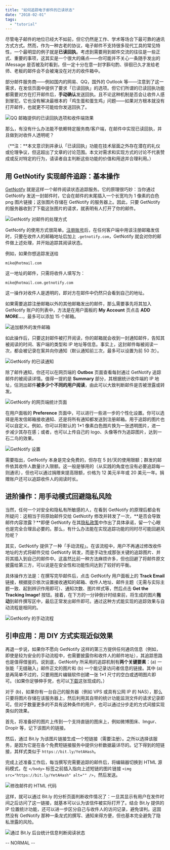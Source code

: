 ```yaml
---
title: "如何追踪电子邮件的已读状态"
date: "2018-02-01"
tags:
  - "tutorial"
---
```


尽管电子邮件的地位已经大不如前，但它仍然是工作、学术等场合下最可靠的通讯方式方式。然而，作为一种古老的协议，电子邮件不支持很多现代工具的常见特性，一个最明显的例子就是**已读回执**。考虑到需要用到邮件交流的往往是一些正式、重要的事项，这其实是一个很大的痛点——你可能并不关心一条随手发出的 iMessage 是否被及时看到，但一定十分在意一封字斟句酌、徘徊已久才发给老师、老板的邮件会不会被淹没在对方的收件箱中。

部分邮件服务商——例如国内的网易、QQ，国外的 Outlook 等——注意到了这一需求，在发信页面中提供了要求「已读回执」的选项。但它们所谓的已读回执功能都需要对方在打开邮件后，**手动确认**发送回执。且不论这种机制是否会让收件人感到冒犯，它也没有解决最根本的「鸡生蛋和蛋生鸡」问题——如果对方根本就没有打开邮件，也就更不可能给你发送回执了。

![QQ 邮箱提供的已读回执选项和收件端效果](https://ws1.sinaimg.cn/large/006tNc79ly1fo0qnvu863j31kw16o75q.jpg)

那么，有没有什么办法能不依赖特定服务商/客户端，在邮件中实现已读回执，并且做到对收件人透明呢？

（**注：**本文意识到并承认「已读回执」功能在技术层面之外存在潜在的礼仪或伦理争议，但这超出了文章的讨论范围。本文对需求和实现方式的讨论不代表赞成或反对特定的行为，请读者自主判断这些功能的价值和用途并合理利用。）

## 用 GetNotify 实现邮件追踪：基本操作

[GetNotify](http://www.getnotify.com) 就是这样一个邮件阅读状态追踪服务。它的原理很巧妙：当你通过 GetNotify 发送一封邮件时，它会在邮件的末尾插入一个长宽均为 1 像素的白色 png 图片链接；这张图片存储在 GetNotify 的服务器上。因此，只要 GetNotify 的服务器收到了下载这张图片的请求，就表明有人打开了你的邮件。

![GetNotify 对邮件的处理方式](https://ws2.sinaimg.cn/large/006tNc79ly1fo0qnwy5x5j31kw16ogp0.jpg)

GetNotify 的使用方式很简单。[注册账号](www.getnotify.com/signup/)后，在任何客户端中用该注册邮箱发信时，只要在收件人的邮箱地址后加上 `.getnotify.com`，GetNotify 就会对你的邮件做上述处理，并开始追踪其阅读状态。

例如，如果你想追踪发送给

`mike@hotmail.com`

这一地址的邮件，只需将收件人填写为：

`mike@hotmail.com.getnotify.com`

这一操作对收件人是透明的，即对方在邮件中仍然只会看到自己的地址。

如果需要追踪注册邮箱以外的其他邮箱发出的邮件，那么需要事先将其加入 GetNotify 账户的列表中，方法是在用户面板的 **My Account** 页点击 **ADD MORE…**，最多可以添加 15 个邮箱。

![追加额外的发件邮箱](https://ws2.sinaimg.cn/large/006tNc79ly1fo0qny8r0fj31kw10q404.jpg)

如此操作后，只要这封邮件被打开阅读，你的邮箱就会收到一封通知邮件，告知其被阅读的时间、客户端的类型和 IP 地址等信息。事实上，这封邮件每被阅读一次，都会被记录在案并向你通知（默认通知前三次，最多可以设置为前 50 次）。

![GetNotify 的已读通知](https://ws2.sinaimg.cn/large/006tNc79ly1fo0qqje8u3j30yu0ea3zb.jpg)

除了邮件通知，你还可以在网页端的 **Outbox** 页面查看每封通过 GetNotify 追踪邮件的被阅读详情。值得一提的是 **Summary** 部分，其根据统计收件端的 IP 地址，估测出邮件**被多少个不同的用户阅读**，由此可以大致判断邮件是否被泄露或转发。

![GetNotify 的网页端统计页面](https://ws4.sinaimg.cn/large/006tNc79ly1fo0qnwecsyj31ak0fw0sz.jpg)

在用户面板的 **Preference** 页面中，可以进行一些进一步的个性化设置。你可以选择是用发信邮箱接收通知、还是将所有通知都发送到注册邮箱。用于追踪的图片也可以自定义。例如，你可以将默认的 1\*1 像素白色图片换为一张透明图片，进一步减少其存在感；或者，也可以上传自己的 logo、头像等作为追踪图片，达到一石二鸟的效果。

![GetNotify 设置](https://ws2.sinaimg.cn/large/006tNc79ly1fo0qnwngswj31kw10q0un.jpg)

需要指出，GetNotify 本身是完全免费的，但存在 5 封/天的使用限额；群发的邮件依其收件人数量计入限额。这一般是够用的（从实践的角度也没有必要追踪每一则通讯），但也可以通过捐赠来提高限额，价格为 12 美元半年或 20 美元一年。捐赠账户还可以追踪收件人的阅读时长。

## 进阶操作：用手动模式回避隐私风险

当然，任何一个对安全和隐私有所敏感的人，在看到 GetNotify 的原理后都会有所疑问：这相当于将原始邮件交给 GetNotify 修改并转发了一次，**是否会导致邮件内容泄露？**即便 GetNotify 在其[隐私政策](http://www.getnotify.com/members/privacy/)中作出了具体承诺，留一个心眼也是完全合理且必要的。那么，有什么办法能在实现追踪功能的同时尽可能回避风险呢？

其实，GetNotify 提供了一种「手动流程」。在该流程中，用户不再通过修改收件地址的方式将邮件交给 GetNotify 转发，而是手动生成那张关键的追踪图片、并将其插入到自己的邮件中。这虽然比前一种方法麻烦许多，但也回避了将邮件原文披露给第三方，可以说是在安全性和功能性间达到了较好的平衡。

具体操作方法是：在撰写完毕邮件后，点击 GetNotify 用户面板上的 **Track Email** 链接，根据提示依次设置接收通知的邮箱、收件人地址、邮件主题（无需与实际主题一致、起到辨识作用即可）、通知次数、图片样式等，然后点击 **Get the Tracking Image!** 按钮。接着，在下方的一分钟倒计时结束前，将生成的图片**拖动**到邮件撰写区中，最后正常发出邮件即可。通过这种方式能实现的追踪效果与自动流程是相同的。

![GetNotify 的手动流程](https://ws4.sinaimg.cn/large/006tNc79ly1fo0qnw5u2qj31j91fjq4p.jpg)

## 引申应用：用 DIY 方式实现近似效果

再退一步说，如果你不愿向 GetNotify 这样的第三方提供任何通讯信息（例如，即使是较为安全的手动流程中，也需要披露你和收件人的邮件地址），其追踪思路也是值得借鉴的。说到底，GetNotify 所采用的追踪机制有**两个关键要素**：(a) 一张能「无缝融入」邮件正文的图片和 (b) 一个能记录访问者信息的链接。其中 (a) 是再简单不过的，只要用图片编辑软件创建一张 1\*1 尺寸的空白或透明图片即可。（如果你足够伸手党，也可以[下载](https://go.cyhsu.xyz/2EwXgnT)这张现成的。）

对于 (b)，如果你有一台自己的服务器（例如 VPS 或具有公网 IP 的 NAS），那么只要将图片存储在该服务器上，然后利用其自带的统计功能监测文件的请求记录即可。但对于数量更多的不具有这种条件的用户，也可以通过分步走的方式间接实现类似的效果。

首先，将准备好的图片上传到一个支持直链的图床上，例如微博图床、Imgur、Droplr 等，记下该图片的链接。

然后，通过 Bit.ly 为该图片链接生成一个短链接（需要注册）。之所以选择该服务，是因为它是在各个免费短链接服务中提供分析数据最详尽的。记下得到的短链接，其样式类似于 `https://bit.ly/YetAHash`。

完成上述准备工作后，每当撰写完需要追踪的邮件后，将编辑器切换到 HTML 源码模式，在 `</body>` 标签之前插入指向上述短链的图片链接 `<img src="https://bit.ly/YetAHash" alt="" />`，然后发送。

![修改邮件的 HTML 代码](https://ws3.sinaimg.cn/large/006tNc79ly1fo0qnxipz1j319i16i77q.jpg)

这样，就可以通过 Bit.ly 的分析页面判断收件情况了：一旦其显示有用户在发件时间之后访问了这一链接，就基本可以认为该信件被实际打开了。结合 Bit.ly 提供的 IP 位置统计功能，还可以进一步区分自己与收件人的访问记录，避免误判。这固然没有 GetNotify 那种一条龙式的撰写、通知来得方便，但也基本完全避免了隐私泄露的风险。

![通过 Bit.ly 后台统计信息判断阅读状态](https://ws1.sinaimg.cn/large/006tNc79ly1fo0qnx8pjgj31hi15swf2.jpg)

\-- NORMAL --
